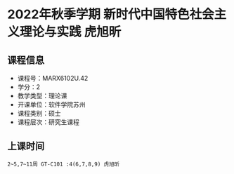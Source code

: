 # 2022年秋季学期 新时代中国特色社会主义理论与实践 虎旭昕






## 课程信息

- 课程号：MARX6102U.42
- 学分：2
- 教学类型：理论课
- 开课单位：软件学院苏州
- 课程类别：硕士
- 课程层次：研究生课程

## 上课时间

```
2~5,7~11周 GT-C101 :4(6,7,8,9) 虎旭昕
```

